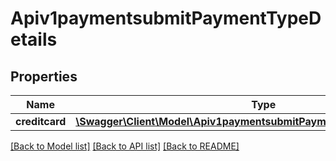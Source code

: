 # Apiv1paymentsubmitPaymentTypeDetails

## Properties
Name | Type | Description | Notes
------------ | ------------- | ------------- | -------------
**creditcard** | [**\Swagger\Client\Model\Apiv1paymentsubmitPaymentTypeDetailsCreditcard**](Apiv1paymentsubmitPaymentTypeDetailsCreditcard.md) |  | [optional] 

[[Back to Model list]](../../README.md#documentation-for-models) [[Back to API list]](../../README.md#documentation-for-api-endpoints) [[Back to README]](../../README.md)

